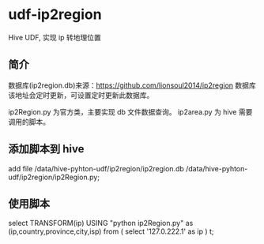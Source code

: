 # udf-ip2region
Hive UDF, 实现 ip 转地理位置

## 简介
数据库(ip2region.db)来源：https://github.com/lionsoul2014/ip2region
数据库该地址会定时更新，可设置定时更新此数据库。

ip2Region.py 为官方类，主要实现 db 文件数据查询。
ip2area.py 为 hive 需要调用的脚本。

## 添加脚本到 hive
add file /data/hive-pyhton-udf/ip2region/ip2region.db /data/hive-pyhton-udf/ip2region/ip2Region.py;

## 使用脚本
select TRANSFORM(ip) USING "python ip2Region.py" as (ip,country,province,city,isp) from  ( select '127.0.222.1' as ip ) t;